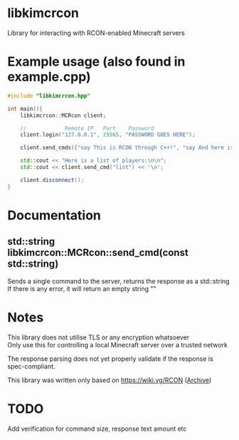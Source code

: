 # libkimcrcon
Library for interacting with RCON-enabled Minecraft servers

# Example usage (also found in example.cpp)
```cpp
#include "libkimcrcon.hpp"

int main(){
	libkimcrcon::MCRcon client;

	//            Remote IP   Port    Password
	client.login("127.0.0.1", 25565, "PASSWORD GOES HERE");

	client.send_cmds({"say This is RCON through C++!", "say And here is a second command"});

	std::cout << "Here is a list of players:\n\n";
	std::cout << client.send_cmd("list") << '\n';

	client.disconnect();
}
```

# Documentation
## std::string libkimcrcon::MCRcon::send\_cmd(const std::string)
Sends a single command to the server, returns the response as a std::string \
If there is any error, it will return an empty string ""

# Notes
This library does not utilise TLS or any encryption whatsoever \
Only use this for controlling a local Minecraft server over a trusted network

The response parsing does not yet properly validate if the response is \
spec-compliant.

This library was written only based on https://wiki.vg/RCON ([Archive](https://archive.ph/7JHYC))

# TODO
Add verification for command size, response text amount etc
